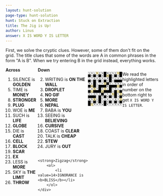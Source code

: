 ```yaml
---
layout: hunt-solution
page-type: hunt-solution
hunt: Stuck on Extraction
title: The Jig is Up!
author: Linus
answer: X IS WORD Y IS LETTER
---
```


First, we solve the cryptic clues. However, some of them don't fit on the grid. The title clues that
some of the words are A in common phrases in the form "A is B". When we try entering B in the grid instead,
everything works.

<div style="display: flex; justify-content: center">
    <div>
        <strong>Across</strong>
        <ol>
            <li value=1>SILENCE is <b>GOLDEN</b></li>
            <li value=5>TIME is <b>MONEY</b></li>
            <li value=8><b>STRONGER</b></li>
            <li value=9><b>PLUG</b></li>
            <li value=10>WOE is <b>ME</b></li>
            <li value=11>SUCH is <b>LIFE</b></li>
            <li value=12><b>GLOBE</b></li>
            <li value=15>DIE is <b>CAST</b></li>
            <li value=16><b>CELL</b></li>
            <li value=17><b>BLOCK</b></li>
            <li value=19><b>SCAR</b></li>
            <li value=21><b>EX</b></li>
            <li value=23>LESS is <b>MORE</b></li>
            <li value=25>SKY is <b>THE LIMIT</b></li>
            <li value=26><b>THROW</b></li>
        </ol>
    </div>
    <div style="width: 30px;"></div>
    <div>
        <strong>Down</strong>
        <ol>
            <li value=2>WRITING is <b>ON THE WALL</b></li>
            <li value=3><b>DROPLET</b></li>
            <li value=4><b>NO GIF</b></li>
            <li value=5><b>MORE</b></li>
            <li value=6><b>NEPAL</b></li>
            <li value=7>BABA is <b>YOU</b></li>
            <li value=13>SEEING is <b>BELIEVING</b></li>
            <li value=16><b>CURSIVE</b></li>
            <li value=18>COAST is <b>CLEAR</b></li>
            <li value=20>TALK is <b>CHEAP</b></li>
            <li value=22><b>STEW</b></li>
            <li value=24>JURY is <b>OUT</b></li>
        </ol>

        <strong>Zigzag</strong>
        <ol>
            <li value=14>IGNORANCE is <b>BLISS</b></li>
        </ol>
    </div>
</div>

<p style="text-align:center"><img src="../crossword-solution.png"/></p>

We read the highlighted letters in order of number on the bottom right to get `X IS WORD Y IS LETTER`.